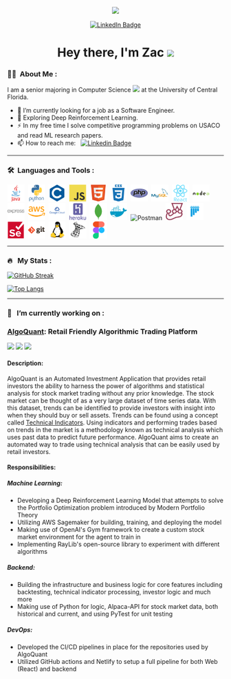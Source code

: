 
<!--
**ZacharyEbaugh/ZacharyEbaugh** is a ✨ _special_ ✨ repository because its `README.md` (this file) appears on your GitHub profile.

Here are some ideas to get you started:

- 🔭 I’m currently working on ...
- 🌱 I’m currently learning ...
- 👯 I’m looking to collaborate on ...
- 🤔 I’m looking for help with ...
- 💬 Ask me about ...
- 📫 How to reach me: ...
- 😄 Pronouns: ...
- ⚡ Fun fact: ...
-->
<p align="center"><img src="https://media.giphy.com/media/M9gbBd9nbDrOTu1Mqx/giphy.gif" width="100"/></p>
<p align="center">
<a href="https://www.linkedin.com/in/zachary-ebaugh/"><img src="https://img.shields.io/badge/LinkedIn-blue?style=for-the-badge&logo=linkedin&logoColor=white" alt="LinkedIn Badge"></a>
</p>

<h1 align="center">Hey there, I'm Zac <img src="https://media.giphy.com/media/hvRJCLFzcasrR4ia7z/giphy.gif" width="40"></h1>

<!-- <p align="center"><img src="https://media.giphy.com/media/dWesBcTLavkZuG35MI/giphy.gif" width="600" height="300"  /></p> -->

### :woman_technologist: &nbsp;About Me :

I am a senior majoring in Computer Science <img src="https://media.giphy.com/media/WUlplcMpOCEmTGBtBW/giphy.gif" width="30"> at the University of Central Florida.

- 🔭 I’m currently looking for a job as a Software Engineer.
- 🌱 Exploring Deep Reinforcement Learning.
- ⚡ In my free time I solve competitive programming problems on USACO and read ML research papers.
- 📫 How to reach me: &nbsp; [![Linkedin Badge](https://img.shields.io/badge/-ZacharyEbaugh-blue?style=flat&logo=Linkedin&logoColor=white)](https://www.linkedin.com/in/zachary-ebaugh/)

---

### 🛠 &nbsp;Languages and Tools :

<p>
<img src="https://github.com/devicons/devicon/blob/master/icons/java/java-original-wordmark.svg" title="Java" alt="Java" width="40" height="40"/>&nbsp;
<img src="https://github.com/devicons/devicon/blob/master/icons/python/python-original-wordmark.svg" title="Python" alt="Python" width="40" height="40"/>&nbsp;
<img src="https://github.com/devicons/devicon/blob/master/icons/c/c-plain.svg" title="C" alt="C" width="40" height="40"/>&nbsp;
<img src="https://github.com/devicons/devicon/blob/master/icons/javascript/javascript-original.svg" title="JavaScript" alt="JavaScript" width="40" height="40"/>&nbsp;
<img src="https://github.com/devicons/devicon/blob/master/icons/html5/html5-original.svg" title="HTML5" alt="HTML" width="40" height="40"/>&nbsp;
<img src="https://github.com/devicons/devicon/blob/master/icons/css3/css3-plain-wordmark.svg"  title="CSS3" alt="CSS" width="40" height="40"/>&nbsp;
<img src="https://github.com/devicons/devicon/blob/master/icons/php/php-original.svg" title="PHP"  alt="PHP" width="40" height="40"/>&nbsp;
<img src="https://github.com/devicons/devicon/blob/master/icons/mysql/mysql-original-wordmark.svg" title="MySQL"  alt="MySQL" width="40" height="40"/>&nbsp;
<img src="https://github.com/devicons/devicon/blob/master/icons/react/react-original-wordmark.svg" title="React" alt="React" width="40" height="40"/>&nbsp;
<img src="https://github.com/devicons/devicon/blob/master/icons/nodejs/nodejs-original-wordmark.svg" title="NodeJS" alt="NodeJS" width="40" height="40"/>&nbsp;
<img src="https://github.com/devicons/devicon/blob/master/icons/express/express-original-wordmark.svg" title="ExpressJS" alt="ExpressJS" width="40" height="40"/>&nbsp;
<img src="https://github.com/devicons/devicon/blob/master/icons/amazonwebservices/amazonwebservices-plain-wordmark.svg" title="GCP" alt="GCP" width="40" height="40"/>&nbsp;
<img src="https://github.com/devicons/devicon/blob/master/icons/googlecloud/googlecloud-plain-wordmark.svg" title="AWS" alt="AWS" width="40" height="40"/>&nbsp;
<img src="https://github.com/devicons/devicon/blob/master/icons/heroku/heroku-plain-wordmark.svg" title="GCP" alt="GCP" width="40" height="40"/>&nbsp;
<img src="https://github.com/devicons/devicon/blob/master/icons/mongodb/mongodb-plain.svg" title="MongoDB" **alt="MongoDB" width="40" height="40"/>&nbsp;
<img src="https://github.com/devicons/devicon/blob/master/icons/docker/docker-plain.svg" title="docker" alt="docker" width="40" height="40"/>&nbsp;
<img src="https://www.vectorlogo.zone/logos/getpostman/getpostman-icon.svg" title="Postman"  alt="Postman" width="40" height="40"/>&nbsp;
<img src="https://github.com/devicons/devicon/blob/master/icons/jest/jest-plain.svg" title="Jest" **alt="Jest" width="40" height="40"/>&nbsp;
<img src="https://github.com/devicons/devicon/blob/master/icons/pytest/pytest-plain.svg" title="PyTest" **alt="PyTest" width="40" height="40"/>&nbsp;
<img src="https://github.com/devicons/devicon/blob/master/icons/selenium/selenium-original.svg" title="Selenium" **alt="Selenium" width="40" height="40"/>&nbsp;
<img src="https://github.com/devicons/devicon/blob/master/icons/git/git-original-wordmark.svg" title="Git" **alt="Git" width="40" height="40"/>&nbsp;
<img src="https://github.com/devicons/devicon/blob/master/icons/linux/linux-original.svg" title="Linux" **alt="Linux" width="40" height="40"/>&nbsp;
<img src="https://github.com/devicons/devicon/blob/master/icons/microsoftsqlserver/microsoftsqlserver-plain.svg" title="MSSQL" **alt="MSSQL" width="40" height="40"/>&nbsp;
<img src="https://github.com/devicons/devicon/blob/master/icons/figma/figma-original.svg" title="Figma" **alt="Figma" width="40" height="40"/>&nbsp;
</p>

---

### 🔥 &nbsp; My Stats :
[![GitHub Streak](http://github-readme-streak-stats.herokuapp.com?user=ZacharyEbaugh&theme=dark&background=000000)](https://git.io/streak-stats)

[![Top Langs](https://github-readme-stats.vercel.app/api/top-langs/?username=ZacharyEbaugh&layout=compact&theme=vision-friendly-dark)](https://github.com/anuraghazra/github-readme-stats)

---


### 🔭 &nbsp; I’m currently working on :

### [AlgoQuant](https://algoquant.app): Retail Friendly Algorithmic Trading Platform

<div >
  <img src="https://user-images.githubusercontent.com/69406106/219448940-af647473-496c-4882-8369-625516a11e8d.png" style="width:300px ; "  >
  <img src="https://user-images.githubusercontent.com/69406106/219452508-638a58e9-71fe-461c-8ccb-f0e7504cdd5e.png" style="width:300px ; "  >
  <img src="https://user-images.githubusercontent.com/69406106/219453079-cb560822-a8a3-4d53-b56a-fc830ee26fa6.png" style="width:605px ; "  >
<div>
 
#### Description:
AlgoQuant is an Automated Investment Application that provides retail investors the ability to harness the power of algorithms and statistical analysis for stock market trading without any prior knowledge. The stock market can be thought of as a very large dataset of time series data. With this dataset, trends can be identified to provide investors with insight into when they should buy or sell assets. Trends can be found using a concept called [Technical Indicators](https://www.investopedia.com/terms/t/technicalindicator.asp). Using indicators and performing trades based on trends in the market is a methodology known as technical analysis which uses past data to predict future performance. AlgoQuant aims to create an automated way to trade using technical analysis that can be easily used by retail investors.
 
#### Responsibilities:
##### Machine Learning:
  - Developing a Deep Reinforcement Learning Model that attempts to solve the Portfolio Optimization problem introduced by Modern Portfolio Theory
  - Utilizing AWS Sagemaker for building, training, and deploying the model
  - Making use of OpenAI's Gym framework to create a custom stock market environment for the agent to train in
  - Implementing RayLib's open-source library to experiment with different algorithms
##### Backend:
  - Building the infrastructure and business logic for core features including backtesting, technical indicator processing, investor logic and much more
  - Making use of Python for logic, Alpaca-API for stock market data, both historical and current, and using PyTest for unit testing
##### DevOps:
  - Developed the CI/CD pipelines in place for the repositories used by AlgoQuant
  - Utilized GitHub actions and Netlify to setup a full pipeline for both Web (React) and backend


